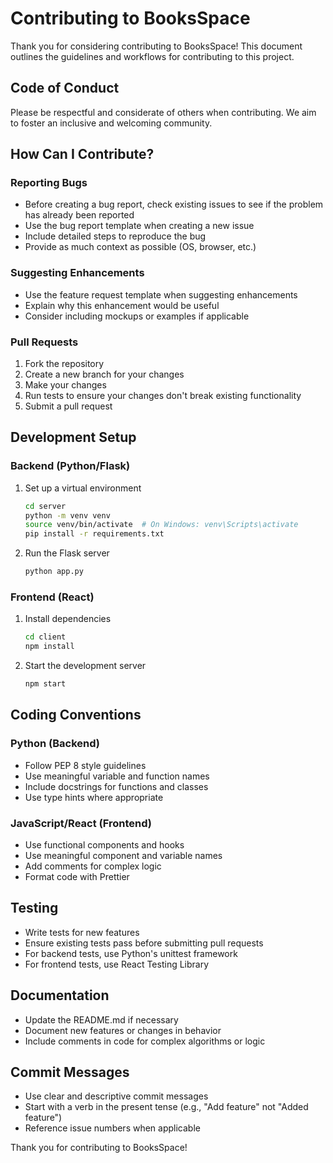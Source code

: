 # Contributing to BooksSpace

Thank you for considering contributing to BooksSpace! This document outlines the guidelines and workflows for contributing to this project.

## Code of Conduct

Please be respectful and considerate of others when contributing. We aim to foster an inclusive and welcoming community.

## How Can I Contribute?

### Reporting Bugs

- Before creating a bug report, check existing issues to see if the problem has already been reported
- Use the bug report template when creating a new issue
- Include detailed steps to reproduce the bug
- Provide as much context as possible (OS, browser, etc.)

### Suggesting Enhancements

- Use the feature request template when suggesting enhancements
- Explain why this enhancement would be useful
- Consider including mockups or examples if applicable

### Pull Requests

1. Fork the repository
2. Create a new branch for your changes
3. Make your changes
4. Run tests to ensure your changes don't break existing functionality
5. Submit a pull request

## Development Setup

### Backend (Python/Flask)

1. Set up a virtual environment
   ```bash
   cd server
   python -m venv venv
   source venv/bin/activate  # On Windows: venv\Scripts\activate
   pip install -r requirements.txt
   ```

2. Run the Flask server
   ```bash
   python app.py
   ```

### Frontend (React)

1. Install dependencies
   ```bash
   cd client
   npm install
   ```

2. Start the development server
   ```bash
   npm start
   ```

## Coding Conventions

### Python (Backend)

- Follow PEP 8 style guidelines
- Use meaningful variable and function names
- Include docstrings for functions and classes
- Use type hints where appropriate

### JavaScript/React (Frontend)

- Use functional components and hooks
- Use meaningful component and variable names
- Add comments for complex logic
- Format code with Prettier

## Testing

- Write tests for new features
- Ensure existing tests pass before submitting pull requests
- For backend tests, use Python's unittest framework
- For frontend tests, use React Testing Library

## Documentation

- Update the README.md if necessary
- Document new features or changes in behavior
- Include comments in code for complex algorithms or logic

## Commit Messages

- Use clear and descriptive commit messages
- Start with a verb in the present tense (e.g., "Add feature" not "Added feature")
- Reference issue numbers when applicable

Thank you for contributing to BooksSpace! 